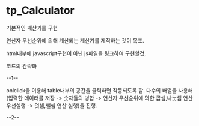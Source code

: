# tp_Calculator

기본적인 계산기를 구현

연산자 우선순위에 의해 계산되는 계산기를 제작하는 것이 목표.

html내부에 javascript구현이 아닌 js파일을 링크하여 구현할것,

코드의 간략화

--1--

 onlclick을 이용해 table내부의 공간을 클릭하면 작동되도록 함.
 다수의 배열을 사용해 (입력한 데이터를 저장 -> 숫자들의 병합 -> 연산자 우선순위에 의한 곱셈,나눗셈 연산 우선실행 -> 덧셈,뺄셈 연산 실행)을 진행.

--2--


